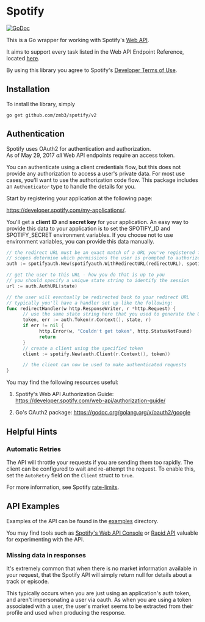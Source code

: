 
Spotify
=======

[![GoDoc](https://godoc.org/github.com/zmb3/spotify?status.svg)](http://godoc.org/github.com/zmb3/spotify)

This is a Go wrapper for working with Spotify's
[Web API](https://developer.spotify.com/web-api/).

It aims to support every task listed in the Web API Endpoint Reference,
located [here](https://developer.spotify.com/web-api/endpoint-reference/).

By using this library you agree to Spotify's
[Developer Terms of Use](https://developer.spotify.com/developer-terms-of-use/).

## Installation

To install the library, simply

`go get github.com/zmb3/spotify/v2`

## Authentication

Spotify uses OAuth2 for authentication and authorization.  
As of May 29, 2017 _all_ Web API endpoints require an access token.

You can authenticate using a client credentials flow, but this does not provide
any authorization to access a user's private data.  For most use cases, you'll
want to use the authorization code flow.  This package includes an `Authenticator`
type to handle the details for you.

Start by registering your application at the following page:

https://developer.spotify.com/my-applications/.

You'll get a __client ID__ and __secret key__ for your application.  An easy way to
provide this data to your application is to set the SPOTIFY_ID and SPOTIFY_SECRET
environment variables.  If you choose not to use environment variables, you can
provide this data manually.


````Go
// the redirect URL must be an exact match of a URL you've registered for your application
// scopes determine which permissions the user is prompted to authorize
auth := spotifyauth.New(spotifyauth.WithRedirectURL(redirectURL), spotifyauth.WithScopes(spotifyauth.ScopeUserReadPrivate))

// get the user to this URL - how you do that is up to you
// you should specify a unique state string to identify the session
url := auth.AuthURL(state)

// the user will eventually be redirected back to your redirect URL
// typically you'll have a handler set up like the following:
func redirectHandler(w http.ResponseWriter, r *http.Request) {
      // use the same state string here that you used to generate the URL
      token, err := auth.Token(r.Context(), state, r)
      if err != nil {
            http.Error(w, "Couldn't get token", http.StatusNotFound)
            return
      }
      // create a client using the specified token
      client := spotify.New(auth.Client(r.Context(), token))

      // the client can now be used to make authenticated requests
}
````

You may find the following resources useful:

1. Spotify's Web API Authorization Guide:
https://developer.spotify.com/web-api/authorization-guide/

2. Go's OAuth2 package:
https://godoc.org/golang.org/x/oauth2/google


## Helpful Hints

### Automatic Retries

The API will throttle your requests if you are sending them too rapidly.
The client can be configured to wait and re-attempt the request.
To enable this, set the `AutoRetry` field on the `Client` struct to `true`.

For more information, see Spotify [rate-limits](https://developer.spotify.com/web-api/user-guide/#rate-limiting).

## API Examples

Examples of the API can be found in the [examples](examples) directory.

You may find tools such as [Spotify's Web API Console](https://developer.spotify.com/web-api/console/)
or [Rapid API](https://rapidapi.com/package/SpotifyPublicAPI/functions?utm_source=SpotifyGitHub&utm_medium=button&utm_content=Vendor_GitHub)
valuable for experimenting with the API.

### Missing data in responses

It's extremely common that when there is no market information available in your
request, that the Spotify API will simply return null for details about a track
or episode.

This typically occurs when you are just using an application's auth token, and
aren't impersonating a user via oauth. As when you are using a token associated
with a user, the user's market seems to be extracted from their profile and
used when producing the response.
